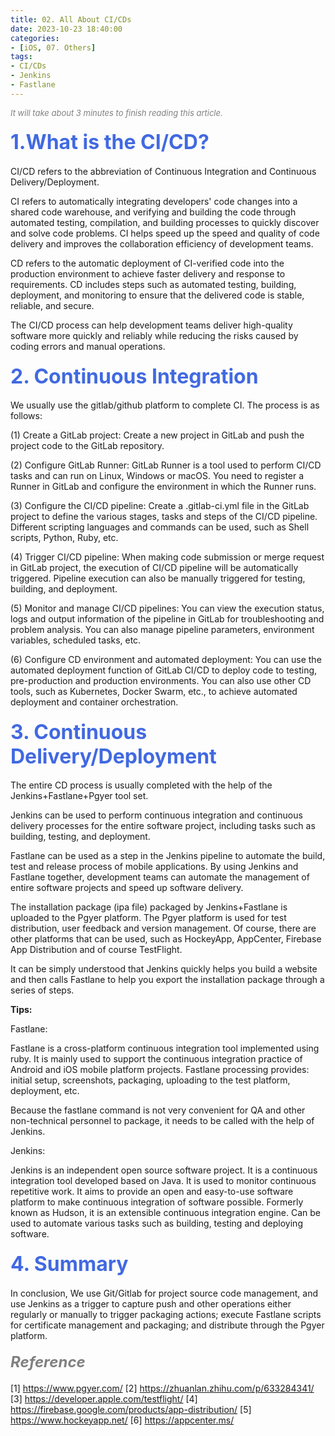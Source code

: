 ```yaml
---
title: 02. All About CI/CDs
date: 2023-10-23 18:40:00
categories: 
- [iOS, 07. Others]
tags:
- CI/CDs
- Jenkins
- Fastlane
---
```


<font color=gray size=2>*It will take about 3 minutes to finish reading this article.*</font>


#### <font size=6 color=#4169E1>1.What is the CI/CD?</font> 

CI/CD refers to the abbreviation of Continuous Integration and Continuous Delivery/Deployment.

CI refers to automatically integrating developers' code changes into a shared code warehouse, and verifying and building the code through automated testing, compilation, and building processes to quickly discover and solve code problems. CI helps speed up the speed and quality of code delivery and improves the collaboration efficiency of development teams.

CD refers to the automatic deployment of CI-verified code into the production environment to achieve faster delivery and response to requirements. CD includes steps such as automated testing, building, deployment, and monitoring to ensure that the delivered code is stable, reliable, and secure.

The CI/CD process can help development teams deliver high-quality software more quickly and reliably while reducing the risks caused by coding errors and manual operations.

#### <font size=6 color=#4169E1>2. Continuous Integration</font>

We usually use the gitlab/github platform to complete CI. The process is as follows:      

(1) Create a GitLab project: Create a new project in GitLab and push the project code to the GitLab repository.

(2) Configure GitLab Runner: GitLab Runner is a tool used to perform CI/CD tasks and can run on Linux, Windows or macOS. You need to register a Runner in GitLab and configure the environment in which the Runner runs.

(3) Configure the CI/CD pipeline: Create a .gitlab-ci.yml file in the GitLab project to define the various stages, tasks and steps of the CI/CD pipeline. Different scripting languages and commands can be used, such as Shell scripts, Python, Ruby, etc.

(4) Trigger CI/CD pipeline: When making code submission or merge request in GitLab project, the execution of CI/CD pipeline will be automatically triggered. Pipeline execution can also be manually triggered for testing, building, and deployment.

(5) Monitor and manage CI/CD pipelines: You can view the execution status, logs and output information of the pipeline in GitLab for troubleshooting and problem analysis. You can also manage pipeline parameters, environment variables, scheduled tasks, etc.

(6) Configure CD environment and automated deployment: You can use the automated deployment function of GitLab CI/CD to deploy code to testing, pre-production and production environments. You can also use other CD tools, such as Kubernetes, Docker Swarm, etc., to achieve automated deployment and container orchestration.


#### <font size=6 color=#4169E1>3. Continuous Delivery/Deployment</font> 

The entire CD process is usually completed with the help of the Jenkins+Fastlane+Pgyer tool set.

Jenkins can be used to perform continuous integration and continuous delivery processes for the entire software project, including tasks such as building, testing, and deployment. 

Fastlane can be used as a step in the Jenkins pipeline to automate the build, test and release process of mobile applications. By using Jenkins and Fastlane together, development teams can automate the management of entire software projects and speed up software delivery.

The installation package (ipa file) packaged by Jenkins+Fastlane is uploaded to the Pgyer platform.
The Pgyer platform is used for test distribution, user feedback and version management. Of course, there are other platforms that can be used, such as HockeyApp, AppCenter, Firebase App Distribution and of course TestFlight.

It can be simply understood that Jenkins quickly helps you build a website and then calls Fastlane to help you export the installation package through a series of steps.

**Tips:**

Fastlane:

Fastlane is a cross-platform continuous integration tool implemented using ruby. It is mainly used to support the continuous integration practice of Android and iOS mobile platform projects. Fastlane processing provides: initial setup, screenshots, packaging, uploading to the test platform, deployment, etc.

Because the fastlane command is not very convenient for QA and other non-technical personnel to package, it needs to be called with the help of Jenkins.

Jenkins: 

Jenkins is an independent open source software project. It is a continuous integration tool developed based on Java. It is used to monitor continuous repetitive work. It aims to provide an open and easy-to-use software platform to make continuous integration of software possible. Formerly known as Hudson, it is an extensible continuous integration engine. Can be used to automate various tasks such as building, testing and deploying software.

#### <font size=6 color=#4169E1>4. Summary</font> 

In conclusion, We use Git/Gitlab for project source code management, and use Jenkins as a trigger to capture push and other operations either regularly or manually to trigger packaging actions; execute Fastlane scripts for certificate management and packaging; and distribute through the Pgyer platform.


#### <font size=5 color=gray>*Reference*</font>
[1] https://www.pgyer.com/
[2] https://zhuanlan.zhihu.com/p/633284341/
[3] https://developer.apple.com/testflight/
[4] https://firebase.google.com/products/app-distribution/
[5] https://www.hockeyapp.net/
[6] https://appcenter.ms/


